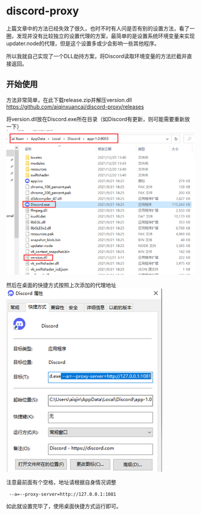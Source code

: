 # discord-proxy

上篇文章中的方法已经失效了很久，也时不时有人问是否有别的设置方法，看了一圈，发现并没有比较独立的设置代理的方案，最简单的是设置系统环境变量来实现updater.node的代理，但是这个设置多或少会影响一些其他程序。

所以我就自己实现了一个DLL劫持方案，将Discord读取环境变量的方法拦截并直接返回。

## 开始使用
方法非常简单，在此下载release.zip并解压version.dll
https://github.com/aiqinxuancai/discord-proxy/releases

将version.dll放在Discord.exe所在目录（如Discord有更新，则可能需要重新放一下）
<img src="./images/1.png" alt="ToukenBrowser">

然后在桌面的快捷方式按照上次添加的代理地址
<img src="./images/2.png" alt="ToukenBrowser">

注意最前面有个空格，地址请根据自身情况调整
```
 --a=--proxy-server=http://127.0.0.1:1081
```
如此就设置完毕了，使用桌面快捷方式运行即可。
